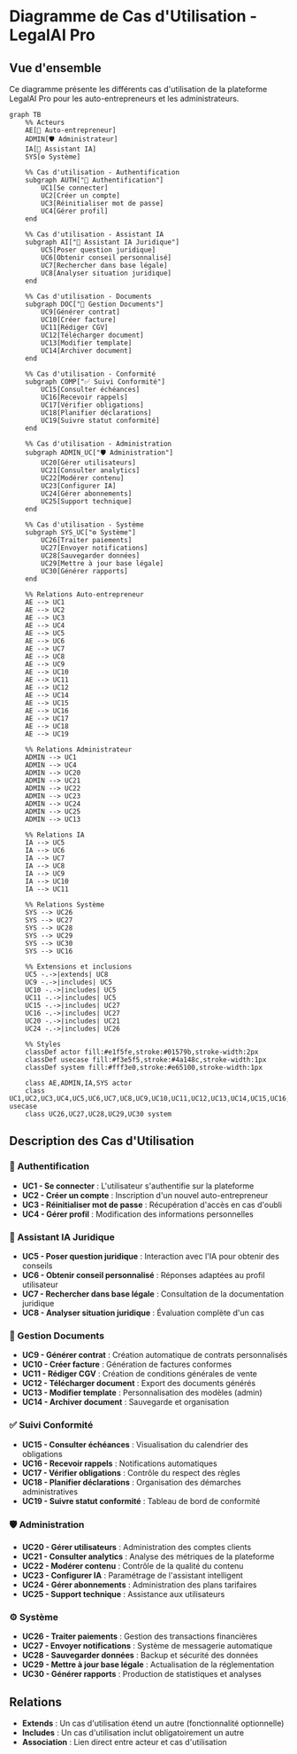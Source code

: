 # Diagramme de Cas d'Utilisation - LegalAI Pro

## Vue d'ensemble
Ce diagramme présente les différents cas d'utilisation de la plateforme LegalAI Pro pour les auto-entrepreneurs et les administrateurs.

```mermaid
graph TB
    %% Acteurs
    AE[👤 Auto-entrepreneur]
    ADMIN[🛡️ Administrateur]
    IA[🤖 Assistant IA]
    SYS[⚙️ Système]

    %% Cas d'utilisation - Authentification
    subgraph AUTH["🔐 Authentification"]
        UC1[Se connecter]
        UC2[Créer un compte]
        UC3[Réinitialiser mot de passe]
        UC4[Gérer profil]
    end

    %% Cas d'utilisation - Assistant IA
    subgraph AI["🤖 Assistant IA Juridique"]
        UC5[Poser question juridique]
        UC6[Obtenir conseil personnalisé]
        UC7[Rechercher dans base légale]
        UC8[Analyser situation juridique]
    end

    %% Cas d'utilisation - Documents
    subgraph DOC["📄 Gestion Documents"]
        UC9[Générer contrat]
        UC10[Créer facture]
        UC11[Rédiger CGV]
        UC12[Télécharger document]
        UC13[Modifier template]
        UC14[Archiver document]
    end

    %% Cas d'utilisation - Conformité
    subgraph COMP["✅ Suivi Conformité"]
        UC15[Consulter échéances]
        UC16[Recevoir rappels]
        UC17[Vérifier obligations]
        UC18[Planifier déclarations]
        UC19[Suivre statut conformité]
    end

    %% Cas d'utilisation - Administration
    subgraph ADMIN_UC["🛡️ Administration"]
        UC20[Gérer utilisateurs]
        UC21[Consulter analytics]
        UC22[Modérer contenu]
        UC23[Configurer IA]
        UC24[Gérer abonnements]
        UC25[Support technique]
    end

    %% Cas d'utilisation - Système
    subgraph SYS_UC["⚙️ Système"]
        UC26[Traiter paiements]
        UC27[Envoyer notifications]
        UC28[Sauvegarder données]
        UC29[Mettre à jour base légale]
        UC30[Générer rapports]
    end

    %% Relations Auto-entrepreneur
    AE --> UC1
    AE --> UC2
    AE --> UC3
    AE --> UC4
    AE --> UC5
    AE --> UC6
    AE --> UC7
    AE --> UC8
    AE --> UC9
    AE --> UC10
    AE --> UC11
    AE --> UC12
    AE --> UC14
    AE --> UC15
    AE --> UC16
    AE --> UC17
    AE --> UC18
    AE --> UC19

    %% Relations Administrateur
    ADMIN --> UC1
    ADMIN --> UC4
    ADMIN --> UC20
    ADMIN --> UC21
    ADMIN --> UC22
    ADMIN --> UC23
    ADMIN --> UC24
    ADMIN --> UC25
    ADMIN --> UC13

    %% Relations IA
    IA --> UC5
    IA --> UC6
    IA --> UC7
    IA --> UC8
    IA --> UC9
    IA --> UC10
    IA --> UC11

    %% Relations Système
    SYS --> UC26
    SYS --> UC27
    SYS --> UC28
    SYS --> UC29
    SYS --> UC30
    SYS --> UC16

    %% Extensions et inclusions
    UC5 -.->|extends| UC8
    UC9 -.->|includes| UC5
    UC10 -.->|includes| UC5
    UC11 -.->|includes| UC5
    UC15 -.->|includes| UC27
    UC16 -.->|includes| UC27
    UC20 -.->|includes| UC21
    UC24 -.->|includes| UC26

    %% Styles
    classDef actor fill:#e1f5fe,stroke:#01579b,stroke-width:2px
    classDef usecase fill:#f3e5f5,stroke:#4a148c,stroke-width:1px
    classDef system fill:#fff3e0,stroke:#e65100,stroke-width:1px

    class AE,ADMIN,IA,SYS actor
    class UC1,UC2,UC3,UC4,UC5,UC6,UC7,UC8,UC9,UC10,UC11,UC12,UC13,UC14,UC15,UC16,UC17,UC18,UC19,UC20,UC21,UC22,UC23,UC24,UC25 usecase
    class UC26,UC27,UC28,UC29,UC30 system
```

## Description des Cas d'Utilisation

### 🔐 Authentification
- **UC1 - Se connecter** : L'utilisateur s'authentifie sur la plateforme
- **UC2 - Créer un compte** : Inscription d'un nouvel auto-entrepreneur
- **UC3 - Réinitialiser mot de passe** : Récupération d'accès en cas d'oubli
- **UC4 - Gérer profil** : Modification des informations personnelles

### 🤖 Assistant IA Juridique
- **UC5 - Poser question juridique** : Interaction avec l'IA pour obtenir des conseils
- **UC6 - Obtenir conseil personnalisé** : Réponses adaptées au profil utilisateur
- **UC7 - Rechercher dans base légale** : Consultation de la documentation juridique
- **UC8 - Analyser situation juridique** : Évaluation complète d'un cas

### 📄 Gestion Documents
- **UC9 - Générer contrat** : Création automatique de contrats personnalisés
- **UC10 - Créer facture** : Génération de factures conformes
- **UC11 - Rédiger CGV** : Création de conditions générales de vente
- **UC12 - Télécharger document** : Export des documents générés
- **UC13 - Modifier template** : Personnalisation des modèles (admin)
- **UC14 - Archiver document** : Sauvegarde et organisation

### ✅ Suivi Conformité
- **UC15 - Consulter échéances** : Visualisation du calendrier des obligations
- **UC16 - Recevoir rappels** : Notifications automatiques
- **UC17 - Vérifier obligations** : Contrôle du respect des règles
- **UC18 - Planifier déclarations** : Organisation des démarches administratives
- **UC19 - Suivre statut conformité** : Tableau de bord de conformité

### 🛡️ Administration
- **UC20 - Gérer utilisateurs** : Administration des comptes clients
- **UC21 - Consulter analytics** : Analyse des métriques de la plateforme
- **UC22 - Modérer contenu** : Contrôle de la qualité du contenu
- **UC23 - Configurer IA** : Paramétrage de l'assistant intelligent
- **UC24 - Gérer abonnements** : Administration des plans tarifaires
- **UC25 - Support technique** : Assistance aux utilisateurs

### ⚙️ Système
- **UC26 - Traiter paiements** : Gestion des transactions financières
- **UC27 - Envoyer notifications** : Système de messagerie automatique
- **UC28 - Sauvegarder données** : Backup et sécurité des données
- **UC29 - Mettre à jour base légale** : Actualisation de la réglementation
- **UC30 - Générer rapports** : Production de statistiques et analyses

## Relations
- **Extends** : Un cas d'utilisation étend un autre (fonctionnalité optionnelle)
- **Includes** : Un cas d'utilisation inclut obligatoirement un autre
- **Association** : Lien direct entre acteur et cas d'utilisation